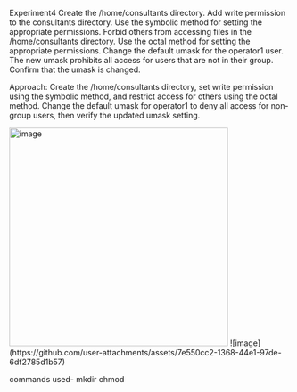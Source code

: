 Experiment4
Create the /home/consultants directory. Add write permission to the consultants directory. Use the symbolic method for setting the appropriate permissions. Forbid others from
accessing files in the /home/consultants directory. Use the octal method for setting the appropriate permissions. Change the default umask for the operator1 user. The new 
umask prohibits all access for users that are not in their group. Confirm that the umask is changed.

Approach:
Create the /home/consultants directory, set write permission using the symbolic method, and restrict access for others using the octal method. Change the default umask for 
operator1 to deny all access for non-group users, then verify the updated umask setting.

<img width="392" alt="image" src="https://github.com/user-attachments/assets/564a3c18-92ee-496f-9496-96c68ca3f549" />
![image](https://github.com/user-attachments/assets/7e550cc2-1368-44e1-97de-6df2785d1b57)


commands used-
mkdir
chmod
